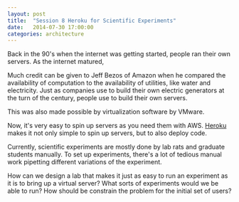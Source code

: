 ```yaml
---
layout: post
title:  "Session 8 Heroku for Scientific Experiments"
date:   2014-07-30 17:00:00
categories: architecture
---
```


Back in the 90's when the internet was getting started, people ran their own servers. 
As the internet matured, 

Much credit can be given to Jeff Bezos of Amazon when he compared the availability of
computation to the availability of utilities, like water and electricity. Just as 
companies use to build their own electric generators at the turn of the century, people
use to build their own servers.

This was also made possible by virtualization software by VMware. 

Now, it's very easy to spin up servers as you need them with AWS. [Heroku][heroku]
makes it not only simple to spin up servers, but to also deploy code.

Currently, scientific experiments are mostly done by lab rats and graduate students
manually. To set up experiments, there's a lot of tedious manual work pipetting different
variations of the experiment.

How can we design a lab that makes it just as easy to run an experiment as it is to
bring up a virtual server? What sorts of experiments would we be able to run? How 
should be constrain the problem for the initial set of users?

[heroku]: https://heroku.com

